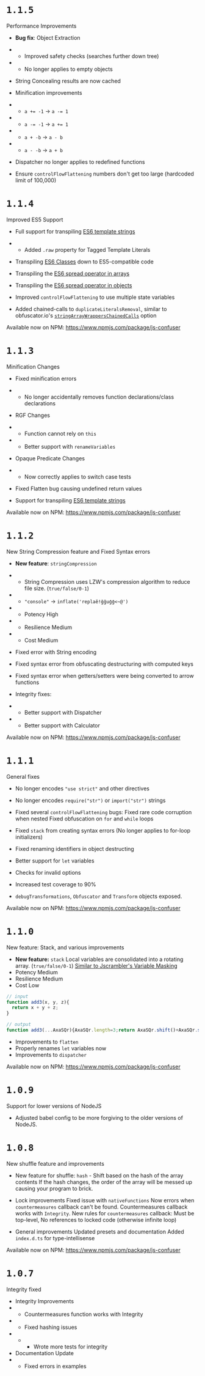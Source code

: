 # `1.1.5`
Performance Improvements

- **Bug fix**: Object Extraction
- - Improved safety checks (searches further down tree)
- - No longer applies to empty objects

- String Concealing results are now cached

- Minification improvements
- - `a += -1` -> `a -= 1`
- - `a -= -1` -> `a += 1`
- - `a + -b` -> `a - b`
- - `a - -b` -> `a + b`

- Dispatcher no longer applies to redefined functions

- Ensure `controlFlowFlattening` numbers don't get too large
  (hardcoded limit of 100,000)

# `1.1.4`
Improved ES5 Support

- Full support for transpiling [ES6 template strings](https://developer.mozilla.org/en-US/docs/Web/JavaScript/Reference/Template_literals)
- - Added `.raw` property for Tagged Template Literals

- Transpiling [ES6 Classes](https://developer.mozilla.org/en-US/docs/Web/JavaScript/Reference/Classes) down to ES5-compatible code
- Transpiling the [ES6 spread operator in arrays](https://www.samanthaming.com/tidbits/92-6-use-cases-of-spread-with-array/)
- Transpiling the [ES6 spread operator in objects](https://lucybain.com/blog/2018/js-es6-spread-operator/)

- Improved `controlFlowFlattening` to use multiple state variables
- Added chained-calls to `duplicateLiteralsRemoval`, similar to obfuscator.io's [`stringArrayWrappersChainedCalls`](https://github.com/javascript-obfuscator/javascript-obfuscator) option

Available now on NPM: https://www.npmjs.com/package/js-confuser

# `1.1.3`
Minification Changes

- Fixed minification errors
- - No longer accidentally removes function declarations/class declarations

- RGF Changes
- - Function cannot rely on `this`
- - Better support with `renameVariables`

- Opaque Predicate Changes
- - Now correctly applies to switch case tests

- Fixed Flatten bug causing undefined return values

- Support for transpiling [ES6 template strings](https://developer.mozilla.org/en-US/docs/Web/JavaScript/Reference/Template_literals)

Available now on NPM: https://www.npmjs.com/package/js-confuser

# `1.1.2`
New String Compression feature and Fixed Syntax errors

- **New feature**: `stringCompression`
- - String Compression uses LZW's compression algorithm to reduce file size. (`true/false/0-1`)
- - `"console"` -> `inflate('replaĕ!ğğuģģ<~@')`
- - Potency High
- - Resilience Medium
- - Cost Medium

- Fixed error with String encoding

- Fixed syntax error from obfuscating destructuring with computed keys
- Fixed syntax error when getters/setters were being converted to arrow functions
- Integrity fixes:
- - Better support with Dispatcher
- - Better support with Calculator

Available now on NPM: https://www.npmjs.com/package/js-confuser

# `1.1.1`
General fixes
- No longer encodes `"use strict"` and other directives
- No longer encodes `require("str")` or `import("str")` strings

- Fixed several `controlFlowFlattening` bugs:
  Fixed rare code corruption when nested
  Fixed obfuscation on `for` and `while` loops

- Fixed `stack` from creating syntax errors
  (No longer applies to for-loop initializers)

- Fixed renaming identifiers in object destructing
- Better support for `let` variables

- Checks for invalid options
- Increased test coverage to 90%

- `debugTransformations`, `Obfuscator` and `Transform` objects exposed.

Available now on NPM: https://www.npmjs.com/package/js-confuser

# `1.1.0`
New feature: Stack, and various improvements
- **New feature:** `stack`
  Local variables are consolidated into a rotating array. (`true/false/0-1`)
  [Similar to Jscrambler's Variable Masking](https://docs.jscrambler.com/code-integrity/documentation/transformations/variable-masking)
 - Potency Medium
 - Resilience Medium
 - Cost Low
 
 ```js
 // input
 function add3(x, y, z){
   return x + y + z;
 }
 
 // output
 function add3(...AxaSQr){AxaSQr.length=3;return AxaSQr.shift()+AxaSQr.shift()+AxaSQr.shift()}
 ```

- Improvements to `flatten`
- Properly renames `let` variables now
- Improvements to `dispatcher`

Available now on NPM: https://www.npmjs.com/package/js-confuser

# `1.0.9`
Support for lower versions of NodeJS

- Adjusted babel config to be more forgiving to the older versions of NodeJS.


# `1.0.8`
New shuffle feature and improvements
- New feature for shuffle:
`hash` - Shift based on the hash of the array contents
If the hash changes, the order of the array will be messed up causing your program to brick.

- Lock improvements
Fixed issue with `nativeFunctions`
Now errors when `countermeasures` callback can't be found.
Countermeasures callback works with `Integrity`.
New rules for `countermeasures` callback: 
Must be top-level,
No references to locked code (otherwise infinite loop)

- General improvements
Updated presets and documentation
Added `index.d.ts` for type-intellisense

Available now on NPM: https://www.npmjs.com/package/js-confuser



# `1.0.7`
Integrity fixed
- Integrity Improvements
- - Countermeasures function works with Integrity
- - Fixed hashing issues
- - - Wrote more tests for integrity
- Documentation Update
- - Fixed errors in examples
